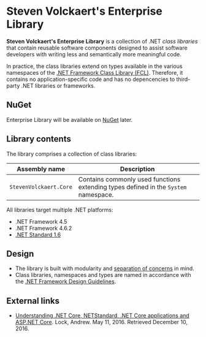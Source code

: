# Steven Volckaert's Enterprise Library

**Steven Volckaert's Enterprise Library** is a collection of .NET *class libraries* that contain reusable software
components designed to assist software developers with writing less and semantically more meaningful code.

In practice, the class libraries extend on types available in the various namespaces of the
[.NET Framework Class Library (FCL)][1]. Therefore, it contains no application-specific code and has no depencencies
to third-party .NET libraries or frameworks.

## NuGet

Enterprise Library will be available on [NuGet](https://www.nuget.org/) later.

## Library contents

The library comprises a collection of class libraries:

| Assembly name | Description |
|---------------|-------------|
| `StevenVolckaert.Core` | Contains commonly used functions extending types defined in the `System` namespace. |

All libraries target multiple .NET platforms:

* .NET Framework 4.5
* .NET Framework 4.6.2
* [.NET Standard 1.6][2]

## Design

* The library is built with modularity and [separation of concerns][3] in mind.
* Class libraries, namespaces and types are named in accordance with the [.NET Framework Design Guidelines][4].

## External links

* [Understanding .NET Core, NETStandard, .NET Core applications and ASP.NET Core][2]. Lock, Andrew. May 11, 2016.
  Retrieved December 10, 2016.

[1]: https://msdn.microsoft.com/en-us/library/gg145045(v=vs.110).aspx
[2]: https://docs.microsoft.com/en-us/dotnet/articles/standard/library
[3]: https://en.wikipedia.org/wiki/Separation_of_concerns
[4]: https://msdn.microsoft.com/en-us/library/ms229042(v=vs.110).aspx
[5]: http://andrewlock.net/understanding-net-core-netstandard-and-asp-net-core/
